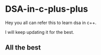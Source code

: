 # DSA-in-c-plus-plus

Hey you all can refer this to learn dsa in c++.

I will keep updating it for the best.


## All the best
